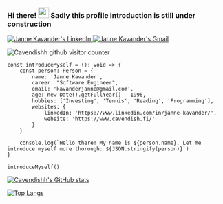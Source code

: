 ### Hi there! <img src="https://media.giphy.com/media/hvRJCLFzcasrR4ia7z/giphy.gif" width="25px"> Sadly this profile introduction is still under construction

<a href="https://www.linkedin.com/in/janne-kavander/">
  <img alt="Janne Kavander's LinkedIn" src="https://img.shields.io/badge/LinkedIn-0077B5?style=for-the-badge&logo=linkedin&logoColor=white" />
</a>

<a href="mailto:kavanderjanne@gmail.com">
  <img alt="Janne Kavander's Gmail" src="https://img.shields.io/badge/Gmail-D14836?style=for-the-badge&logo=gmail&logoColor=white" />
</a>

![Cavendishh github visitor counter](https://komarev.com/ghpvc/?username=Cavendishh)

```
const introduceMyself = (): void => {
    const person: Person = {
        name: 'Janne Kavander',
        career: "Software Engineer",
        email: 'kavanderjanne@gmail.com',
        age: new Date().getFullYear() - 1996,
        hobbies: ['Investing', 'Tennis', 'Reading', 'Programming'],
        websites: {
            linkedIn: 'https://www.linkedin.com/in/janne-kavander/',
            website: 'https://www.cavendish.fi/'
        }
    }

    console.log(`Hello there! My name is ${person.name}. Let me introduce myself more thorough: ${JSON.stringify(person)}`)
}

introduceMyself()
```


<!--
**Cavendishh/Cavendishh** is a ✨ _special_ ✨ repository because its `README.md` (this file) appears on your GitHub profile.

Here are some ideas to get you started:

- 🔭 I’m currently working on ...
- 🌱 I’m currently learning ...
- 👯 I’m looking to collaborate on ...
- 🤔 I’m looking for help with ...
- 💬 Ask me about ...
- 📫 How to reach me: ...
- 😄 Pronouns: ...
- ⚡ Fun fact: ...
-->
[![Cavendishh's GitHub stats](https://github-readme-stats.vercel.app/api?username=Cavendishh&count_private=true&theme=github_dark&show_icons=true&hide=issues)](https://github.com/Cavendishh?tab=repositories)

[![Top Langs](https://github-readme-stats.vercel.app/api/top-langs/?username=Cavendishh&theme=github_dark)](https://github.com/Cavendishh?tab=repositories)
